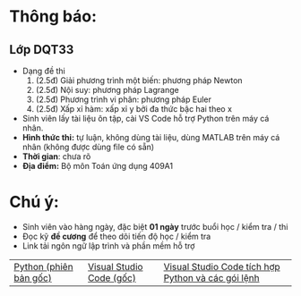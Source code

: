 # Thông báo: 
## Lớp DQT33
  * Dạng đề thi
    1. (2.5đ) Giải phương trình một biến: phương pháp Newton
    2. (2.5đ) Nội suy: phương pháp Lagrange
    3. (2.5đ) Phương trình vi phân: phương pháp Euler
    4. (2.5đ) Xấp xỉ hàm: xấp xỉ y bởi đa thức bậc hai theo x
  * Sinh viên lấy tài liệu ôn tập, cài VS Code hỗ trợ Python trên máy cá nhân.
  * **Hình thức thi:** tự luận, không dùng tài liệu, dùng MATLAB trên máy cá nhân (không được dùng file có sẵn)
  * **Thời gian**: chưa rõ
  * **Địa điểm:** Bộ môn Toán ứng dụng 409A1



# Chú ý:
   * Sinh viên vào hàng ngày, đặc biệt **01 ngày** trước buổi học / kiểm tra / thi
   * Đọc kỹ **đề cương** để theo dõi tiến độ học / kiểm tra
   * Link tải ngôn ngữ lập trình và phần mềm hỗ trợ
<table align="center">
  <tr>
    <td><a href="https://www.python.org/downloads/"> Python (phiên bản gốc) </a></td>
    <td><a href="https://code.visualstudio.com/download"> Visual Studio Code (gốc) </a></td>
    <td><a href="https://nuceedu-my.sharepoint.com/:u:/g/personal/thinhnd_huce_edu_vn/ETIFg3NXvhZPlD-C4-Hz3CIBm4CuT50SKpDfYasPYnPoFw"> Visual Studio Code tích hợp Python và các gói lệnh </a></td>
  </tr>
</table>



